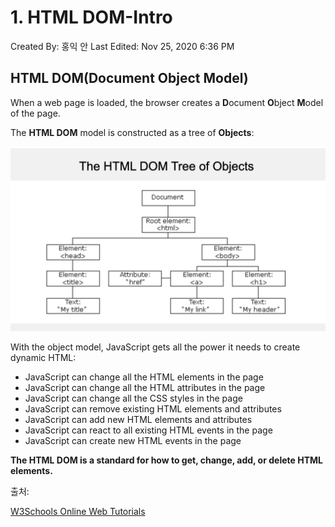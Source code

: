 # 1. HTML DOM-Intro

Created By: 홍익 안
Last Edited: Nov 25, 2020 6:36 PM

## HTML DOM(Document Object Model)

When a web page is loaded, the browser creates a **D**ocument **O**bject **M**odel of the page.

The **HTML DOM** model is constructed as a tree of **Objects**:

![./img/1-HTML-DOM-Intro/Untitled.png](./img/1-HTML-DOM-Intro/Untitled.png)

With the object model, JavaScript gets all the power it needs to create dynamic HTML:

- JavaScript can change all the HTML elements in the page
- JavaScript can change all the HTML attributes in the page
- JavaScript can change all the CSS styles in the page
- JavaScript can remove existing HTML elements and attributes
- JavaScript can add new HTML elements and attributes
- JavaScript can react to all existing HTML events in the page
- JavaScript can create new HTML events in the page

**The HTML DOM is a standard for how to get, change, add, or delete HTML elements.**

출처:

[W3Schools Online Web Tutorials](https://www.w3schools.com/)

